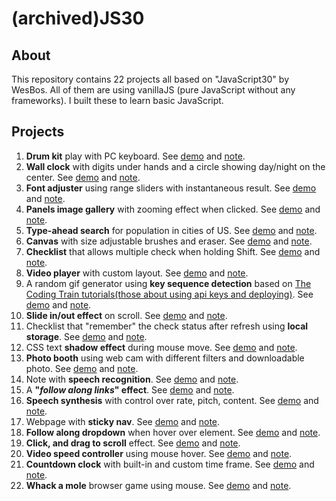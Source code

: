# (archived)JS30

## About
This repository contains 22 projects all based on "JavaScript30" by WesBos. All of them are using vanillaJS (pure JavaScript without any frameworks). I built these to learn basic JavaScript. 

## Projects
1. **Drum kit** play with PC keyboard. See [demo](https://ming-yong.github.io/JS30/01-drum-kit/) and [note](./notes/01-drum-kit.md).
2. **Wall clock** with digits under hands and a circle showing day/night on the center. See [demo](https://ming-yong.github.io/JS30/02-clock/) and [note](./notes/02-clock.md).
3. **Font adjuster** using range sliders with instantaneous result. See [demo](https://ming-yong.github.io/JS30/03-font-adjuster/) and [note](./notes/03-font-adjuster.md).
4. **Panels image gallery** with zooming effect when clicked. See [demo](https://ming-yong.github.io/JS30/05-panels-image-gallery/) and [note](./notes/05-panels-image-gallery.md).
5. **Type-ahead search** for population in cities of US. See [demo](https://ming-yong.github.io/JS30/06-ajax-type-ahead/) and [note](./notes/06-ajax-type-ahead.md).
6. **Canvas** with size adjustable brushes and eraser. See [demo](https://ming-yong.github.io/JS30/08-canvas/) and [note](./notes/08-canvas.md).
7. **Checklist** that allows multiple check when holding Shift. See [demo](https://ming-yong.github.io/JS30/10-checklist/) and [note](./notes/10-checklist.md).
8. **Video player** with custom layout. See [demo](https://ming-yong.github.io/JS30/11-video-player/) and [note](./notes/11-video-player.md).
9. A random gif generator using **key sequence detection** based on [The Coding Train tutorials(those about using api keys and deploying)](https://www.youtube.com/watch?v=Rz886HkV1j4). See [demo](https://js30-give-me-gif.herokuapp.com/) and [note](./notes/12-give-me-gif.md).
10. **Slide in/out effect** on scroll. See [demo](https://ming-yong.github.io/JS30/13-slide-in-on-scroll/) and [note](./notes/13-slide-in-on-scroll.md).
11. Checklist that "remember" the check status after refresh using **local storage**. See [demo](https://ming-yong.github.io/JS30/15-taco-list/) and [note](./notes/15-taco-list.md).
12. CSS text **shadow effect** during mouse move. See [demo](https://ming-yong.github.io/JS30/16-Boo/) and [note](./notes/16-Boo.md).
13. **Photo booth** using web cam with different filters and downloadable photo. See [demo](https://ming-yong.github.io/JS30-19-photo-booth/) and [note](./notes/19-photo-booth.md).
14. Note with **speech recognition**. See [demo](https://ming-yong.github.io/JS30-20-voice-note/) and [note](./notes/20-voice-note.md).
15. A **"*follow along links*" effect**. See [demo](https://ming-yong.github.io/JS30/22-flashlight/) and [note](./notes/22-flashlight.md).
16. **Speech synthesis** with control over rate, pitch, content. See [demo](https://ming-yong.github.io/JS30/23-speech-synthesis/) and [note](./notes/23-speech-synthesis.md).
17. Webpage with **sticky nav**. See [demo](https://ming-yong.github.io/JS30/24-sticky-nav/) and [note](./notes/24-sticky-nav.md).
18. **Follow along dropdown** when hover over element. See [demo](https://ming-yong.github.io/JS30/26-follow-along-dropdown/) and [note](./notes/26-follow-along-dropdown.md).
19. **Click, and drag to scroll** effect. See [demo](https://ming-yong.github.io/JS30/27-click-drag-scroll/) and [note](./notes/27-click-drag-scroll.md).
20. **Video speed controller** using mouse hover. See [demo](https://ming-yong.github.io/JS30/28-speed-controller/) and [note](./notes/28-speed-controller.md).
21. **Countdown clock** with built-in and custom time frame. See [demo](https://ming-yong.github.io/JS30/29-countdown-clock/) and [note](./notes/29-countdown-clock.md).
22. **Whack a mole** browser game using mouse. See [demo](https://ming-yong.github.io/JS30/30-whack-a-mole/) and [note](./notes/30-whack-a-mole.md).
